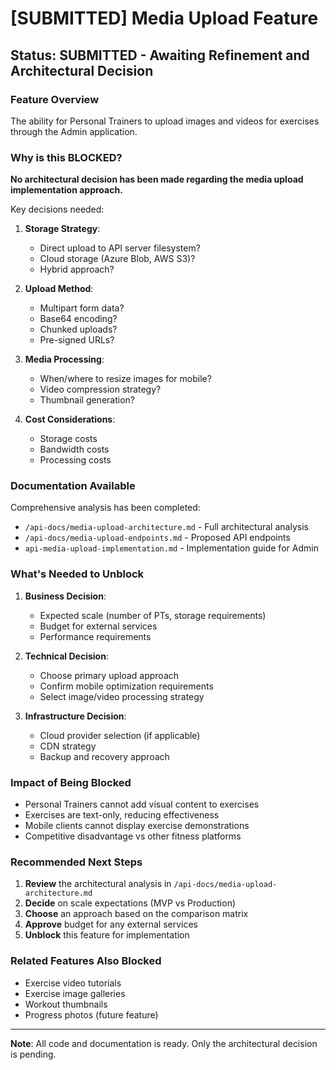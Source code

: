 # [SUBMITTED] Media Upload Feature

## Status: SUBMITTED - Awaiting Refinement and Architectural Decision

### Feature Overview
The ability for Personal Trainers to upload images and videos for exercises through the Admin application.

### Why is this BLOCKED?

**No architectural decision has been made regarding the media upload implementation approach.**

Key decisions needed:
1. **Storage Strategy**:
   - Direct upload to API server filesystem?
   - Cloud storage (Azure Blob, AWS S3)?
   - Hybrid approach?

2. **Upload Method**:
   - Multipart form data?
   - Base64 encoding?
   - Chunked uploads?
   - Pre-signed URLs?

3. **Media Processing**:
   - When/where to resize images for mobile?
   - Video compression strategy?
   - Thumbnail generation?

4. **Cost Considerations**:
   - Storage costs
   - Bandwidth costs
   - Processing costs

### Documentation Available

Comprehensive analysis has been completed:
- `/api-docs/media-upload-architecture.md` - Full architectural analysis
- `/api-docs/media-upload-endpoints.md` - Proposed API endpoints
- `api-media-upload-implementation.md` - Implementation guide for Admin

### What's Needed to Unblock

1. **Business Decision**: 
   - Expected scale (number of PTs, storage requirements)
   - Budget for external services
   - Performance requirements

2. **Technical Decision**:
   - Choose primary upload approach
   - Confirm mobile optimization requirements
   - Select image/video processing strategy

3. **Infrastructure Decision**:
   - Cloud provider selection (if applicable)
   - CDN strategy
   - Backup and recovery approach

### Impact of Being Blocked

- Personal Trainers cannot add visual content to exercises
- Exercises are text-only, reducing effectiveness
- Mobile clients cannot display exercise demonstrations
- Competitive disadvantage vs other fitness platforms

### Recommended Next Steps

1. **Review** the architectural analysis in `/api-docs/media-upload-architecture.md`
2. **Decide** on scale expectations (MVP vs Production)
3. **Choose** an approach based on the comparison matrix
4. **Approve** budget for any external services
5. **Unblock** this feature for implementation

### Related Features Also Blocked

- Exercise video tutorials
- Exercise image galleries
- Workout thumbnails
- Progress photos (future feature)

---

**Note**: All code and documentation is ready. Only the architectural decision is pending.